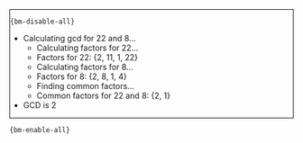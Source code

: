 <div style="border:1px solid black;">

`{bm-disable-all}`

 * Calculating gcd for 22 and 8...
   * Calculating factors for 22...
   * Factors for 22: {2, 11, 1, 22}
   * Calculating factors for 8...
   * Factors for 8: {2, 8, 1, 4}
   * Finding common factors...
   * Common factors for 22 and 8: {2, 1}
 * GCD is 2
</div>

`{bm-enable-all}`

